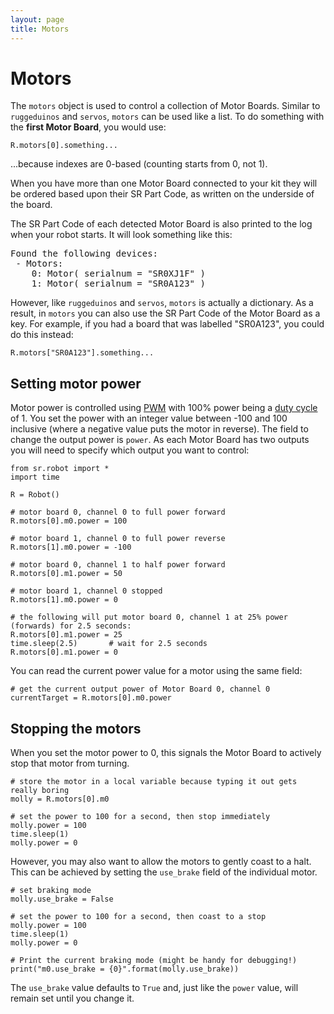 ```yaml
---
layout: page
title: Motors
---
```


Motors
======

The `motors` object is used to control a collection of Motor Boards.
Similar to `ruggeduinos` and `servos`, `motors` can be used like a list.
To do something with the **first Motor Board**, you would use:

~~~~~ .python
R.motors[0].something...
~~~~~

...because indexes are 0-based (counting starts from 0, not 1).

When you have more than one Motor Board connected to your kit they will be ordered based upon their SR Part Code, as written on the underside of the board.

The SR Part Code of each detected Motor Board is also printed to the log when your robot starts.
It will look something like this:

<pre class="not-code">
Found the following devices:
 - Motors:
    0: Motor( serialnum = "SR0XJ1F" )
    1: Motor( serialnum = "SR0A123" )
</pre>


However, like `ruggeduinos` and `servos`, `motors` is actually a dictionary.
As a result, in `motors` you can also use the SR Part Code of the Motor Board as a key.
For example, if you had a board that was labelled "SR0A123",
you could do this instead:

~~~~~ .python
R.motors["SR0A123"].something...
~~~~~

Setting motor power
-------------------

Motor power is controlled using [PWM](http://en.wikipedia.org/wiki/Pulse-width_modulation) with 100% power being a [duty cycle](http://en.wikipedia.org/wiki/Duty_cycle) of 1. You set the power with an integer value between -100 and 100 inclusive (where a negative value puts the motor in reverse). The field to change the output power is `power`. As each Motor Board has two outputs you will need to specify which output you want to control:

~~~~~ .python
from sr.robot import *
import time

R = Robot()

# motor board 0, channel 0 to full power forward
R.motors[0].m0.power = 100

# motor board 1, channel 0 to full power reverse
R.motors[1].m0.power = -100

# motor board 0, channel 1 to half power forward
R.motors[0].m1.power = 50

# motor board 1, channel 0 stopped
R.motors[1].m0.power = 0

# the following will put motor board 0, channel 1 at 25% power (forwards) for 2.5 seconds:
R.motors[0].m1.power = 25
time.sleep(2.5)       # wait for 2.5 seconds
R.motors[0].m1.power = 0
~~~~~

You can read the current power value for a motor using the same field:

~~~~~ .python
# get the current output power of Motor Board 0, channel 0
currentTarget = R.motors[0].m0.power
~~~~~

Stopping the motors
-------------------

When you set the motor power to 0, this signals the Motor Board to actively stop that motor from turning.

~~~~~ .python
# store the motor in a local variable because typing it out gets really boring
molly = R.motors[0].m0

# set the power to 100 for a second, then stop immediately
molly.power = 100
time.sleep(1)
molly.power = 0
~~~~~

However, you may also want to allow the motors to gently coast to a halt.
This can be achieved by setting the `use_brake` field of the individual motor.

~~~~~ .python
# set braking mode
molly.use_brake = False

# set the power to 100 for a second, then coast to a stop
molly.power = 100
time.sleep(1)
molly.power = 0

# Print the current braking mode (might be handy for debugging!)
print("m0.use_brake = {0}".format(molly.use_brake))
~~~~~

The `use_brake` value defaults to `True` and, just like the `power` value,
will remain set until you change it.
